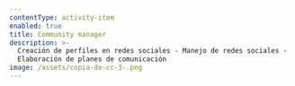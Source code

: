 ```yaml
---
contentType: activity-item
enabled: true
title: Community manager
description: >-
  Creación de perfiles en redes sociales - Manejo de redes sociales -
  Elaboración de planes de comunicación 
image: /assets/copia-de-cc-3-.png
---
```



